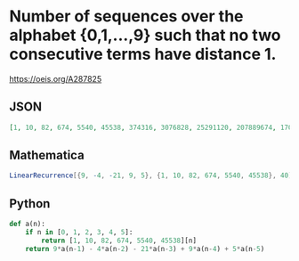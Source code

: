 # Number of sequences over the alphabet \{0,1,\.\.\.,9\} such that no two consecutive terms have distance 1\.
https://oeis.org/A287825
## JSON
```JSON
[1, 10, 82, 674, 5540, 45538, 374316, 3076828, 25291120, 207889674, 1708825732, 14046322404, 115458919774, 949057110644, 7801124426174, 64124215108032, 527092600834054, 4332631742719370, 35613662169258228, 292739611493034596, 2406281042646218328]
```
## Mathematica
```Mathematica
LinearRecurrence[{9, -4, -21, 9, 5}, {1, 10, 82, 674, 5540, 45538}, 40]
```
## Python
```Python
def a(n):
    if n in [0, 1, 2, 3, 4, 5]:
        return [1, 10, 82, 674, 5540, 45538][n]
    return 9*a(n-1) - 4*a(n-2) - 21*a(n-3) + 9*a(n-4) + 5*a(n-5)
```
